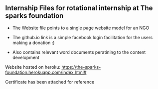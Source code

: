 ## Internship Files for rotational internship at The sparks foundation

* The Website file points to a single page website model for an NGO

* The github.io link is a simple facebook login facilitation for the users making a donation  :)

* Also contains relevant word documents peratining to the content development

Website hosted on heroku: https://the-sparks-foundation.herokuapp.com/index.html#

Certificate has been attached for reference
